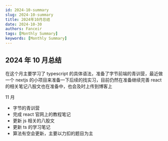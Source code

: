 ```yaml
---
id: 2024-10-summary
slug: 2024-10-summary
title: 2024年10月总结
date: 2024-10-30
authors: Fanceir
tags: [Monthly Summary]
keywords: [Monthly Summary]
---
```


## 2024 年 10 月总结

在这个月主要学习了 typescript 的具体语法，准备了字节前端的青训营，最近做一个 nextjs 的小项目来准备一下后续的找实习，目前仍然在准备继续完善 react 的相关笔记八股文也在准备中，也会及时上传到博客上

11 月

- 字节的青训营
- 完成 react 官网上的教程笔记
- 更新 js 相关的八股文
- 更新 ts 的学习笔记
- 算法有空会更新，主要以力扣的题目为主